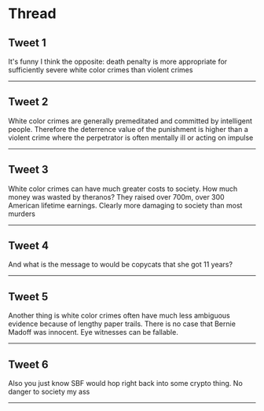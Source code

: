 # Thread

## Tweet 1

It's funny I think the opposite: death penalty is more appropriate for sufficiently severe white color crimes than violent crimes

---

## Tweet 2

White color crimes are generally premeditated and committed by intelligent people. Therefore the deterrence value of the punishment is higher than a violent crime where the perpetrator is often mentally ill or acting on impulse

---

## Tweet 3

White color crimes can have much greater costs to society. How much money was wasted by theranos? They raised over 700m, over 300 American lifetime earnings. Clearly more damaging to society than most murders

---

## Tweet 4

And what is the message to would be copycats that she got 11 years?

---

## Tweet 5

Another thing is white color crimes often have much less ambiguous evidence because of lengthy paper trails. There is no case that Bernie Madoff was innocent. Eye witnesses can be fallable.

---

## Tweet 6

Also you just know SBF would hop right back into some crypto thing. No danger to society my ass

---

